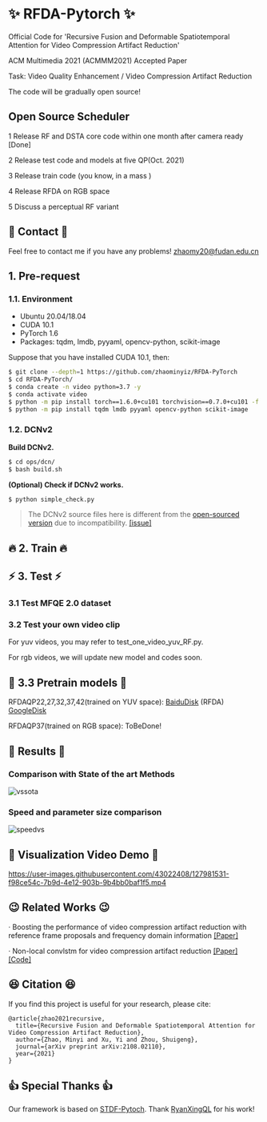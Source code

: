 # :sparkles: RFDA-Pytorch :sparkles:
Official Code for 'Recursive Fusion and Deformable Spatiotemporal Attention for Video Compression Artifact Reduction' 

ACM Multimedia 2021 (ACMMM2021) Accepted Paper 

Task: Video Quality Enhancement / Video Compression Artifact Reduction

The code will be gradually open source!


## Open Source Scheduler

1 Release RF and DSTA core code within one month after camera ready [Done]

2 Release test code and models at five QP(Oct. 2021)

3 Release train code (you know, in a mass )

4 Release RFDA on RGB space

5 Discuss a perceptual RF variant

## :e-mail: Contact :e-mail:
Feel free to contact me if you have any problems! zhaomy20@fudan.edu.cn

## 1. Pre-request

### 1.1. Environment

- Ubuntu 20.04/18.04
- CUDA 10.1
- PyTorch 1.6
- Packages: tqdm, lmdb, pyyaml, opencv-python, scikit-image

Suppose that you have installed CUDA 10.1, then:

```bash
$ git clone --depth=1 https://github.com/zhaominyiz/RFDA-PyTorch 
$ cd RFDA-PyTorch/
$ conda create -n video python=3.7 -y
$ conda activate video
$ python -m pip install torch==1.6.0+cu101 torchvision==0.7.0+cu101 -f https://download.pytorch.org/whl/torch_stable.html
$ python -m pip install tqdm lmdb pyyaml opencv-python scikit-image
```

### 1.2. DCNv2

**Build DCNv2.**

```bash
$ cd ops/dcn/
$ bash build.sh
```

**(Optional) Check if DCNv2 works.**

```bash
$ python simple_check.py
```

> The DCNv2 source files here is different from the [open-sourced version](https://github.com/chengdazhi/Deformable-Convolution-V2-PyTorch) due to incompatibility. [[issue]](https://github.com/open-mmlab/mmediting/issues/84#issuecomment-644974315)

## :fire: 2. Train :fire:

## :zap: 3. Test :zap:
### 3.1 Test MFQE 2.0 dataset
### 3.2 Test your own video clip
For yuv videos, you may refer to test_one_video_yuv_RF.py.

For rgb videos, we will update new model and codes soon.
## :seedling: 3.3 Pretrain models :seedling:
RFDAQP22,27,32,37,42(trained on YUV space): [BaiduDisk](https://pan.baidu.com/s/1Py4_2-I5gq9LuoudKLZoUA) (RFDA) [GoogleDisk](https://drive.google.com/file/d/1HbNgmr4sxAxa4jaek7WLbqB4gHOhjKn0/view?usp=sharing)

RFDAQP37(trained on RGB space): ToBeDone!
## :beers: Results :beers:
### Comparison with State of the art Methods
![vssota](https://user-images.githubusercontent.com/43022408/128298532-eef7785f-0068-4a7f-9c74-351fe49c497c.png)

### Speed and parameter size comparison
![speedvs](https://user-images.githubusercontent.com/43022408/128298558-03a3844c-2ba2-4cc0-975e-db36c9664228.png)

## :sparkling_heart: Visualization Video Demo :sparkling_heart:


https://user-images.githubusercontent.com/43022408/127981531-f98ce54c-7b9d-4e12-903b-9b4bb0baf1f5.mp4

## :wink: Related Works :wink:
· Boosting the performance of video compression artifact reduction with reference frame proposals and frequency domain information [[Paper]](https://openaccess.thecvf.com/content/CVPR2021W/NTIRE/papers/Xu_Boosting_the_Performance_of_Video_Compression_Artifact_Reduction_With_Reference_CVPRW_2021_paper.pdf)

· Non-local convlstm for video compression artifact reduction [[Paper]](https://openaccess.thecvf.com/content_ICCV_2019/papers/Xu_Non-Local_ConvLSTM_for_Video_Compression_Artifact_Reduction_ICCV_2019_paper.pdf) [[Code]](https://github.com/xyiyy/NL-ConvLSTM)

## :satisfied: Citation :satisfied:
If you find this project is useful for your research, please cite:
```
@article{zhao2021recursive,
  title={Recursive Fusion and Deformable Spatiotemporal Attention for Video Compression Artifact Reduction},
  author={Zhao, Minyi and Xu, Yi and Zhou, Shuigeng},
  journal={arXiv preprint arXiv:2108.02110},
  year={2021}
}
```

## :thumbsup: Special Thanks :thumbsup:
Our framework is based on [STDF-Pytoch](https://github.com/RyanXingQL/STDF-PyTorch). Thank [RyanXingQL](https://github.com/RyanXingQL) for his work!
